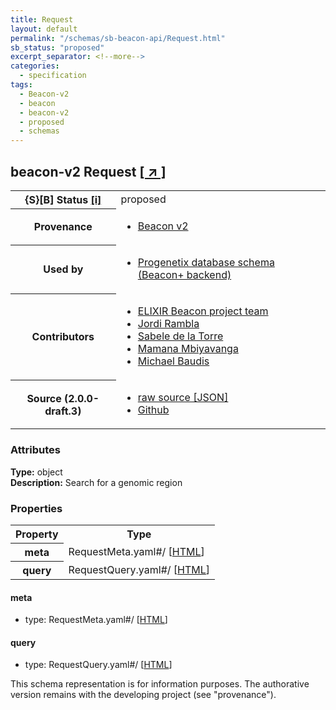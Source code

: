 ```yaml
---
title: Request
layout: default
permalink: "/schemas/sb-beacon-api/Request.html"
sb_status: "proposed"
excerpt_separator: <!--more-->
categories:
  - specification
tags:
  - Beacon-v2
  - beacon
  - beacon-v2
  - proposed
  - schemas
---
```


<div id="schema-header-title">
  <h2><span id="schema-header-title-project">beacon-v2</span> Request <a href="https://github.com/ga4gh-beacon/sb-beacon-api" target="_BLANK">[ &nearr; ]</a></h2>
</div>

<table id="schema-header-table">
<tr>
<th>{S}[B] Status <a href="https://schemablocks.org/about/sb-status-levels.html">[i]</a></th>
<td><div id="schema-header-status">proposed</div></td>
</tr>
<tr><th>Provenance</th><td><ul>
<li><a href="https://github.com/ga4gh-beacon/specification-v2">Beacon v2</a></li>
</ul></td></tr>
<tr><th>Used by</th><td><ul>
<li><a href="https://github.com/progenetix/schemas/">Progenetix database schema (Beacon+ backend)</a></li>
</ul></td></tr>


<!--more-->
<tr><th>Contributors</th><td><ul>
<li><a href="https://beacon-project.io/categories/people.html">ELIXIR Beacon project team</a></li>
<li><a href="https://github.com/jrambla">Jordi Rambla</a></li>
<li><a href="https://github.com/sdelatorrep">Sabele de la Torre</a></li>
<li><a href="https://github.com/mamanambiya">Mamana Mbiyavanga</a></li>
<li><a href="https://orcid.org/0000-0002-9903-4248">Michael Baudis</a></li>
</ul></td></tr>
<tr><th>Source (2.0.0-draft.3)</th><td><ul>
<li><a href="current/Request.json" target="_BLANK">raw source [JSON]</a></li>
<li><a href="https://github.com/ga4gh-beacon/sb-beacon-api/blob/master/schemas/Request.yaml" target="_BLANK">Github</a></li>
</ul></td></tr>
</table>

<div id="schema-attributes-title"><h3>Attributes</h3></div>

  
__Type:__ object  
__Description:__ Search for a genomic region

### Properties

<table id="schema-properties-table">
<tr><th>Property</th><th>Type</th></tr>
<tr><th>meta</th><td>RequestMeta.yaml#/ [<a href="./RequestMeta.html">HTML</a>]</td></tr>
<tr><th>query</th><td>RequestQuery.yaml#/ [<a href="./RequestQuery.html">HTML</a>]</td></tr>
</table>


#### meta

* type: RequestMeta.yaml#/ [<a href="./RequestMeta.html">HTML</a>]




#### query

* type: RequestQuery.yaml#/ [<a href="./RequestQuery.html">HTML</a>]



<div id="schema-footer"> This schema representation is for information purposes. The authorative  version remains with the developing project (see "provenance"). </div>



